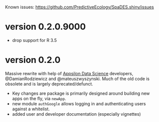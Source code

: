 Known issues: https://github.com/PredictiveEcology/SpaDES.shiny/issues

version 0.2.0.9000
=============

* drop support for R 3.5

version 0.2.0
=============

Massive rewrite with help of [Appsilon Data Science](https://appsilondatascience.com/) developers, @DamianRodziewicz and @mateuszwyszynski.
Much of the old code is obsolete and is largely deprecated/defunct.

* Key changes are package is primarily designed around building new apps on the fly, via `newApp`.
* new module `authGoogle` allows logging in and authenticating users against a whitelist.
* added user and developer documentation (especially vignettes)
